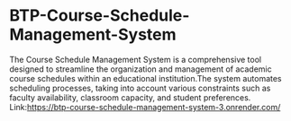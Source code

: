 # BTP-Course-Schedule-Management-System
The Course Schedule Management System is a comprehensive tool designed to streamline the organization and management of academic course schedules within an educational institution.The system automates scheduling processes, taking into account various constraints such as faculty availability, classroom capacity, and student preferences.
Link:https://btp-course-schedule-management-system-3.onrender.com/
